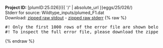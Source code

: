 **Project ID:** [plumID:25.026]({{ '/' | absolute_url }}eggs/25/026/)  
Stderr for source:  Wildtype_inputs/plumed_F1.dat   
Download: [zipped raw stdout](plumed_F1.dat.plumed.stdout.txt.zip) - [zipped raw stderr](plumed_F1.dat.plumed.stderr.txt.zip) 
{% raw %}
<pre>
#! Only the first 1000 rows of the error file are shown below
#! To inspect the full error file, please download the zipped raw stderr file above
</pre>
{% endraw %}
